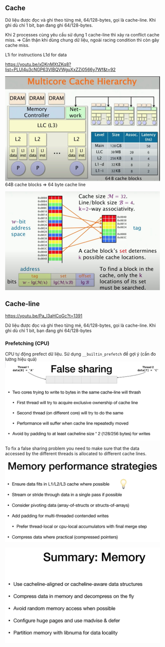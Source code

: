 ## Cache

Dữ liệu được đọc và ghi theo từng mẻ, 64/128-bytes, gọi là cache-line.
Khi ghi dù chỉ 1 bit, bạn đang ghi 64/128-bytes.

Khi 2 processes cùng yêu cầu sử dụng 1 cache-line thì xảy ra conflict cache miss.
=> Cần thận khi dùng chung dữ liệu, ngoài racing condition thì còn gây cache miss.

L1i for instructions
L1d for data

https://youtu.be/xDKnMXtZKq8?list=PLUl4u3cNGP63VIBQVWguXxZZi0566y7Wf&t=92

![](cache-hierachy.jpg)
64B cache blocks => 64 byte cache line

![](set-associative.jpg)

## Cache-line
https://youtu.be/Pa_l3aHCoGc?t=1391

Dữ liệu được đọc và ghi theo từng mẻ, 64/128-bytes, gọi là cache-line.
Khi ghi dù chỉ 1 bit, bạn đang ghi 64/128-bytes

### Prefetching (CPU)
CPU tự động prefect dữ liệu. Sử dụng `__builtin_prefetch` để gợi ý (cần đo lường hiệu quả)
![](false-sharing.png)

To fix a false sharing problem you need to make sure that the data accessed by the different threads is allocated to different cache lines.

![](mem-perf-tip1.png)

![](mem-perf-tip2.png)